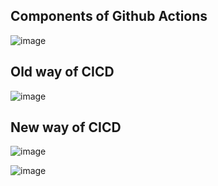 Components of Github Actions
--

![image](https://github.com/pavankumar0077/github-actions/assets/40380941/874acd13-1125-4f8a-a129-8ba93ce075f3)

Old way of CICD 
--
![image](https://github.com/pavankumar0077/github-actions/assets/40380941/9cce7ae4-cb06-4f6a-b57f-2ec1f94cd413)


New way of CICD
--
![image](https://github.com/pavankumar0077/github-actions/assets/40380941/973b71ad-a391-4b3c-ac2b-35e73891ab51)

![image](https://github.com/pavankumar0077/github-actions/assets/40380941/519d5ee5-b04b-4c69-b1c9-4bdec05637e2)

